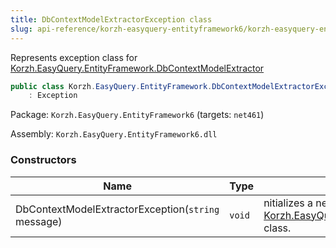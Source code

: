 ```yaml
---
title: DbContextModelExtractorException class
slug: api-reference/korzh-easyquery-entityframework6/korzh-easyquery-entityframework-namespace/dbcontextmodelextractorexception-class
---
```


Represents exception class for [Korzh.EasyQuery.EntityFramework.DbContextModelExtractor](//easyquery/docs/api-reference/korzh-easyquery-entityframework6/korzh-easyquery-entityframework-namespace/dbcontextmodelextractor-class)
```csharp
public class Korzh.EasyQuery.EntityFramework.DbContextModelExtractorException
    : Exception

```
Package: `Korzh.EasyQuery.EntityFramework6` (targets: `net461`)

Assembly: `Korzh.EasyQuery.EntityFramework6.dll`

### Constructors

| Name | Type | Description | 
| --- | --- | --- | 
| DbContextModelExtractorException(`string` message) | `void` | nitializes a new instance of the [Korzh.EasyQuery.EntityFramework.DbContextModelExtractorException](//easyquery/docs/api-reference/korzh-easyquery-entityframework6/korzh-easyquery-entityframework-namespace/dbcontextmodelextractorexception-class) class. |
